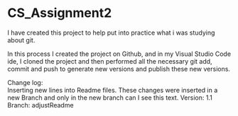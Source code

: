 # CS_Assignment2

I have created this project to help put into practice what i was studying about git.

In this process I created the project on Github, and in my Visual Studio Code ide, I cloned the project and then performed all the necessary git add, commit and push to generate new versions and publish these new versions.



Change log:  
Inserting new lines into Readme files.
These changes were inserted in a new Branch and only in the new branch can I see this text.
Version: 1.1
Branch: adjustReadme




